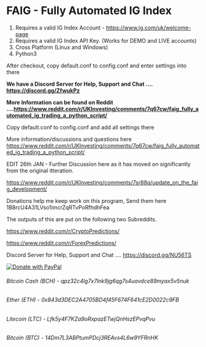 # FAIG - Fully Automated IG Index

1. Requires a valid IG Index Account - https://www.ig.com/uk/welcome-page
2. Requires a valid IG Index API Key. (Works for DEMO and LIVE accounts)
3. Cross Platform (Linux and Windows)
4. Python3

After checkout, copy default.conf to config.conf and enter settings into there

**We have a Discord Server for Help, Support and Chat .... https://discord.gg/ZfwukPz**

**More Information can be found on Reddit ....https://www.reddit.com/r/UKInvesting/comments/7q67cw/faig_fully_automated_ig_trading_a_python_script/**

Copy default.conf to config.conf and add all settings there

More information/discussions and questions here
https://www.reddit.com/r/UKInvesting/comments/7q67cw/faig_fully_automated_ig_trading_a_python_script/

EDIT 26th JAN - Further Discussion here as it has moved on significantly from the original itteration.

https://www.reddit.com/r/UKInvesting/comments/7sr88q/update_on_the_faig_development/


Donations help me keep work on this program, Send them here
1B8rcU4A31LVso1imcrZqRTvPoRfhdhFea

The outputs of this are put on the following two Subreddits.

https://www.reddit.com/r/CryptoPredictions/

https://www.reddit.com/r/ForexPredictions/

Discord Server for Help, Support and Chat .... https://discord.gg/NU56TS

<a href="https://www.paypal.com/cgi-bin/webscr?cmd=_s-xclick&hosted_button_id=WQ6V6K8ZY6D84">
  <img src="https://www.paypalobjects.com/en_US/GB/i/btn/btn_donateCC_LG.gif" alt="Donate with PayPal" />
</a>

###### Bitcoin Cash (BCH) - 	qpz32c4lg7x7lnk9jg6qg7s4uavdce89myax5v5nuk
###### Ether (ETH) - 				0x843d3DEC2A4705BD4f45F674F641cE2D0022c9FB
###### Litecoin (LTC) - 			Lfk5y4F7KZa9oRxpazETwjQnHszEPvqPvu
###### Bitcoin (BTC) - 			14Dm7L3ABPtumPDcj3REAvs4L6w9YFRnHK
